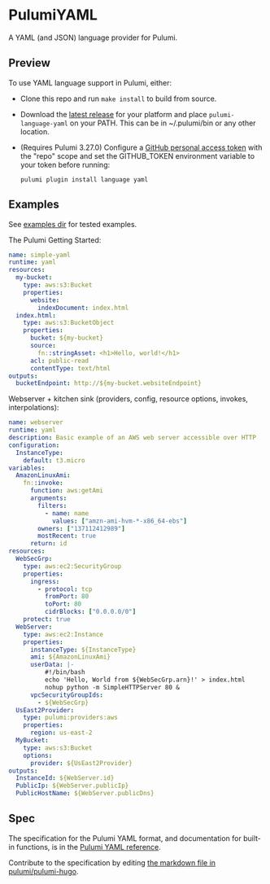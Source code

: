 # PulumiYAML

A YAML (and JSON) language provider for Pulumi.

## Preview

To use YAML language support in Pulumi, either:

* Clone this repo and run `make install` to build from source.

* Download the [latest release](https://github.com/pulumi/pulumi-yaml/releases) for your platform
  and place `pulumi-language-yaml` on your PATH. This can be in ~/.pulumi/bin or any other location.

* (Requires Pulumi 3.27.0) Configure a [GitHub personal access
  token](https://docs.github.com/en/authentication/keeping-your-account-and-data-secure/creating-a-personal-access-token)
  with the "repo" scope and set the GITHUB_TOKEN environment variable to your token before running:

  ```
  pulumi plugin install language yaml
  ```

## Examples

See [examples dir](./examples) for tested examples.

The Pulumi Getting Started:

```yaml
name: simple-yaml
runtime: yaml
resources:
  my-bucket:
    type: aws:s3:Bucket
    properties:
      website:
        indexDocument: index.html
  index.html:
    type: aws:s3:BucketObject
    properties:
      bucket: ${my-bucket}
      source:
        fn::stringAsset: <h1>Hello, world!</h1>
      acl: public-read
      contentType: text/html
outputs:
  bucketEndpoint: http://${my-bucket.websiteEndpoint}
```

Webserver + kitchen sink (providers, config, resource options, invokes, interpolations):

```yaml
name: webserver
runtime: yaml
description: Basic example of an AWS web server accessible over HTTP
configuration:
  InstanceType:
    default: t3.micro
variables:
  AmazonLinuxAmi:
    fn::invoke:
      function: aws:getAmi
      arguments:
        filters:
          - name: name
            values: ["amzn-ami-hvm-*-x86_64-ebs"]
        owners: ["137112412989"]
        mostRecent: true
      return: id
resources:
  WebSecGrp:
    type: aws:ec2:SecurityGroup
    properties:
      ingress:
        - protocol: tcp
          fromPort: 80
          toPort: 80
          cidrBlocks: ["0.0.0.0/0"]
    protect: true
  WebServer:
    type: aws:ec2:Instance
    properties:
      instanceType: ${InstanceType}
      ami: ${AmazonLinuxAmi}
      userData: |-
          #!/bin/bash
          echo 'Hello, World from ${WebSecGrp.arn}!' > index.html
          nohup python -m SimpleHTTPServer 80 &
      vpcSecurityGroupIds:
        - ${WebSecGrp}
  UsEast2Provider:
    type: pulumi:providers:aws
    properties:
      region: us-east-2
  MyBucket:
    type: aws:s3:Bucket
    options:
      provider: ${UsEast2Provider}
outputs:
  InstanceId: ${WebServer.id}
  PublicIp: ${WebServer.publicIp}
  PublicHostName: ${WebServer.publicDns}
```

## Spec

The specification for the Pulumi YAML format, and documentation for built-in functions, is in the
[Pulumi YAML reference](https://pulumi.com/docs/reference/yaml).

Contribute to the specification by editing [the markdown file in
pulumi/pulumi-hugo](https://github.com/pulumi/pulumi-hugo/blob/master/themes/default/content/docs/intro/languages/yaml.md).
